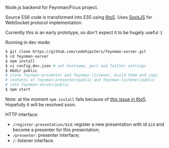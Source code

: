 Node.js backend for Feynman/Ficus project.

Source ES6 code is transformed into ES5 using [6to5](https://github.com/6to5/6to5).
Uses [SockJS](https://github.com/sockjs/sockjs-node) for WebSocket protocol implementation.

Currently this is an early prototype, so don't expect it to be hugely useful :)

Running in dev mode:

```bash
$ git clone https://github.com/codehipsters/feynman-server.git
$ cd feynman-server
$ npm install
$ vi config.dev.json # set hostname, port and Twitter settings
$ mkdir public
# clone feynman-presenter and feynman-listener, build them and copy
# contents of feynman-presenter/public and feynman-listener/public
# into feynman-server/public
$ npm start
```

Note: at the moment `npm install` fails because of [this issue in 6to5](https://github.com/6to5/6to5/issues/137).
Hopefully it will be resolved soon.

HTTP interface:
* `/register-presentation/$id`: register a new presentation with id `$id` and become a presenter for this presentation;
* `/presenter`: presenter interface;
* `/`: listener interface.
